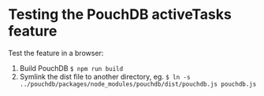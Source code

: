 # Testing the PouchDB activeTasks feature

Test the feature in a browser:

1. Build PouchDB `$ npm run build`
2. Symlink the dist file to another directory, eg. `$ ln -s ../pouchdb/packages/node_modules/pouchdb/dist/pouchdb.js pouchdb.js`
